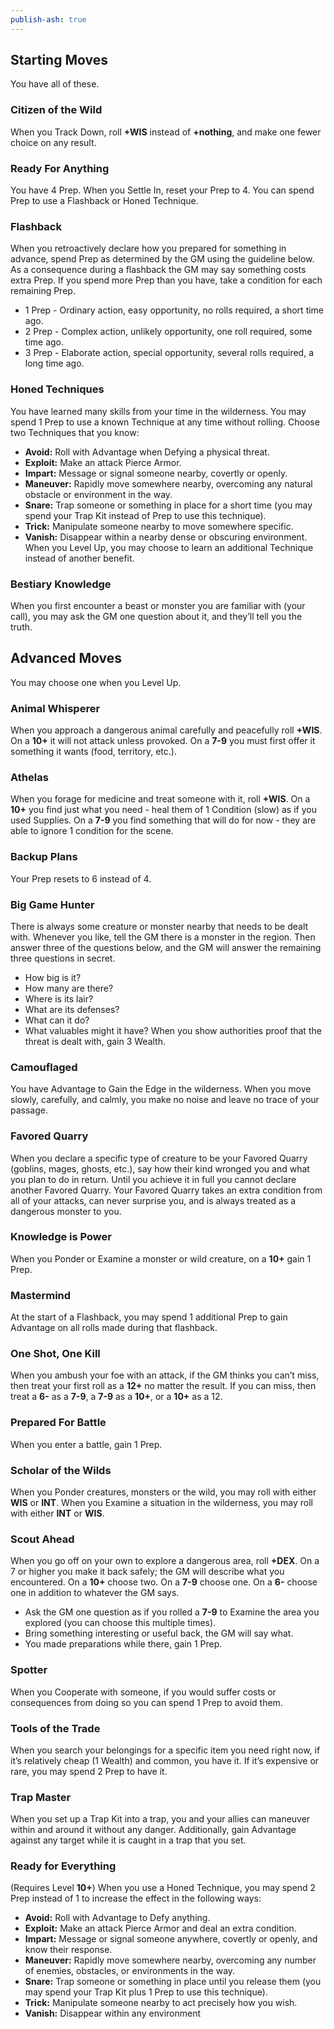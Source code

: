 ```yaml
---
publish-ash: true
---
```

## Starting Moves 
You have all of these.

### Citizen of the Wild
<span class="move-trigger">When you Track Down,</span> roll **+WIS** instead of **+nothing**, and make one fewer choice on any result.
### Ready For Anything
You have 4 Prep. <span class="move-trigger">When you Settle In,</span> reset your Prep to 4. You can spend Prep to use a Flashback or Honed Technique.
### Flashback
<span class="move-trigger">When you retroactively declare how you prepared for something in advance,</span> spend Prep as determined by the GM using the guideline below. As a consequence during a flashback the GM may say
something costs extra Prep. If you spend more Prep than you have, take a condition for each remaining Prep.
- 1 Prep - Ordinary action, easy opportunity, no rolls required, a
short time ago.
- 2 Prep - Complex action, unlikely opportunity, one roll required,
some time ago.
- 3 Prep - Elaborate action, special opportunity, several rolls required, a long time ago.
### Honed Techniques
You have learned many skills from your time in the wilderness. You may spend 1 Prep to use a known Technique at any time without rolling. Choose two Techniques that you know:
- **Avoid:** Roll with Advantage when Defying a physical threat.
- **Exploit:** Make an attack Pierce Armor.
- **Impart:** Message or signal someone nearby, covertly or openly.
- **Maneuver:** Rapidly move somewhere nearby, overcoming any
natural obstacle or environment in the way.
- **Snare:** Trap someone or something in place for a short time (you
may spend your Trap Kit instead of Prep to use this technique).
- **Trick:** Manipulate someone nearby to move somewhere specific.
- **Vanish:** Disappear within a nearby dense or obscuring environment.
<span class="move-trigger">When you Level Up,</span> you may choose to learn an additional Technique instead of another benefit.
### Bestiary Knowledge
<span class="move-trigger">When you first encounter a beast or monster you are familiar with (your call),</span> you may ask the GM one question about it, and they’ll tell
you the truth.

## Advanced Moves 
You may choose one when you Level Up.
### Animal Whisperer
<span class="move-trigger">When you approach a dangerous animal carefully and peacefully roll **+WIS**. On a **10+** it will not attack unless provoked. On a **7-9** you must first offer it something it wants (food,</span> territory, etc.).
### Athelas
<span class="move-trigger">When you forage for medicine and treat someone with it,</span> roll **+WIS**.
On a **10+** you find just what you need - heal them of 1 Condition (slow) as if you used Supplies. On a **7-9** you find something that will do for now - they are able to ignore 1 condition for the scene.
### Backup Plans
Your Prep resets to 6 instead of 4.
### Big Game Hunter
There is always some creature or monster nearby that needs to be dealt with. <span class="move-trigger">Whenever you like, tell the GM there is a monster in the region. Then answer three of the questions below,</span> and the GM will answer the remaining three questions in secret.
- How big is it?
- How many are there?
- Where is its lair?
- What are its defenses?
- What can it do?
- What valuables might it have?
<span class="move-trigger">When you show authorities proof that the threat is dealt with,</span> gain 3 Wealth.
### Camouflaged
You have Advantage to Gain the Edge in the wilderness. <span class="move-trigger">When you move slowly, carefully, and calmly,</span> you make no noise and leave no trace of your passage.
### Favored Quarry
<span class="move-trigger">When you declare a specific type of creature to be your Favored Quarry (goblins,</span> mages, ghosts, etc.), say how their kind wronged you and what you plan to do in return. Until you achieve it in full you cannot declare another Favored Quarry. Your Favored Quarry takes an extra condition from all of your attacks, can never surprise you, and is
always treated as a dangerous monster to you.
### Knowledge is Power
<span class="move-trigger">When you Ponder or Examine a monster or wild creature,</span> on a **10+** gain 1 Prep.
### Mastermind
At the start of a Flashback, you may spend 1 additional Prep to gain Advantage on all rolls made during that flashback.
### One Shot, One Kill
<span class="move-trigger">When you ambush your foe with an attack,</span> if the GM thinks you can’t miss, then treat your first roll as a **12+** no matter the result. If you can
miss, then treat a **6-** as a **7-9**, a **7-9** as a **10+**, or a **10+** as a 12.
### Prepared For Battle
<span class="move-trigger">When you enter a battle,</span> gain 1 Prep.
### Scholar of the Wilds
<span class="move-trigger">When you Ponder creatures,</span> monsters or the wild, you may roll with either **WIS** or **INT**. <span class="move-trigger">When you Examine a situation in the wilderness,</span> you may roll with either **INT** or **WIS**.
### Scout Ahead
<span class="move-trigger">When you go off on your own to explore a dangerous area,</span> roll **+DEX**.
On a 7 or higher you make it back safely; the GM will describe what you encountered. On a **10+** choose two. On a **7-9** choose one. On a
 **6-** choose one in addition to whatever the GM says.
- Ask the GM one question as if you rolled a **7-9** to Examine the area you explored (you can choose this multiple times).
- Bring something interesting or useful back, the GM will say what.
- You made preparations while there, gain 1 Prep.
### Spotter
<span class="move-trigger">When you Cooperate with someone,</span> if you would suffer costs or consequences from doing so you can spend 1 Prep to avoid them.
### Tools of the Trade
<span class="move-trigger">When you search your belongings for a specific item you need right now,</span> if it’s relatively cheap (1 Wealth) and common, you have it. If it’s expensive or rare, you may spend 2 Prep to have it.
### Trap Master
<span class="move-trigger">When you set up a Trap Kit into a trap,</span> you and your allies can maneuver within and around it without any danger. Additionally, gain Advantage against any target while it is caught in a trap that you set.
### Ready for Everything 
(Requires Level **10+**)
<span class="move-trigger">When you use a Honed Technique,</span> you may spend 2 Prep instead of 1 to increase the effect in the following ways:
- **Avoid:** Roll with Advantage to Defy anything.
- **Exploit:** Make an attack Pierce Armor and deal an extra condition.
- **Impart:** Message or signal someone anywhere, covertly or openly, and know their response.
- **Maneuver:** Rapidly move somewhere nearby, overcoming any number of enemies, obstacles, or environments in the way.
- **Snare:** Trap someone or something in place until you release them (you may spend your Trap Kit plus 1 Prep to use this technique).
- **Trick:** Manipulate someone nearby to act precisely how you wish.
- **Vanish:** Disappear within any environment